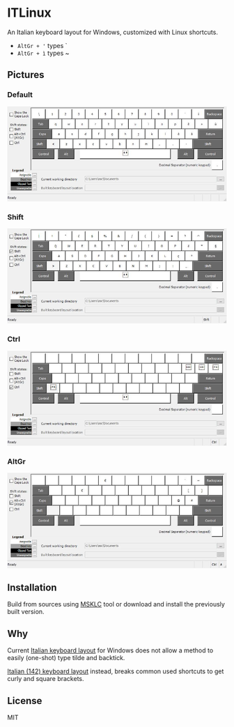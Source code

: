 ITLinux
=======

An Italian keyboard layout for Windows, customized with Linux shortcuts.

  - `AltGr + '` types `
  - `AltGr + ì` types ~

## Pictures

### Default
![Default](https://raw.githubusercontent.com/ilpianista/itlinux-win-keyboard/master/pictures/ITLinux.jpg)

### Shift
![Shift](https://raw.githubusercontent.com/ilpianista/itlinux-win-keyboard/master/pictures/ITLinuxShft.jpg)

### Ctrl
![Ctrl](https://raw.githubusercontent.com/ilpianista/itlinux-win-keyboard/master/pictures/ITLinuxCtrl.jpg)

### AltGr
![AltGr](https://raw.githubusercontent.com/ilpianista/itlinux-win-keyboard/master/pictures/ITLinuxAltGr.jpg)

## Installation

Build from sources using [MSKLC](https://msdn.microsoft.com/en-us/globalization/keyboardlayouts) tool or download and install the previously built version.

## Why

Current [Italian keyboard layout](https://www.microsoft.com/resources/msdn/goglobal/keyboards/kbdit.html) for Windows does not allow a method to easily (one-shot) type tilde and backtick.

[Italian (142) keyboard layout](https://www.microsoft.com/resources/msdn/goglobal/keyboards/kbdit142.html) instead, breaks common used shortcuts to get curly and square brackets.

## License

MIT
